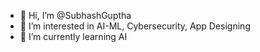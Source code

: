 - 👋 Hi, I’m @SubhashGuptha
- 👀 I’m interested in AI-ML, Cybersecurity, App Designing
- 🌱 I’m currently learning AI
